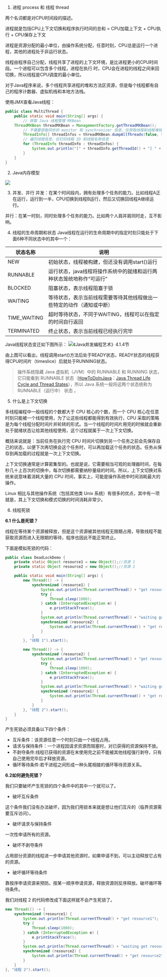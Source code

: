1. 进程 process 和 线程 thread

两个名词都是对CPU时间段的描述。

进程就是包括CPU上下文切换和程序执行时间的总和 = CPU加载上下文 + CPU执行 + CPU保存上下文

进程是资源分配的最小单位，由操作系统分配，任意时刻，CPU总是运行一个进程，其他的进程处于非运行状态。

线程由程序自己分配，线程共享了进程的上下文环境，是比进程更小的CPU时间段。一个进程可以包含多个线程，进程在执行
时，CPU会在进程的线程之间来回切换，所以线程是CPU调度的最小单位。

对于Java程序来说，多个线程共享进程的堆和方法区资源，但是每个线程都有自己的程序计数器、虚拟机栈和本地方法栈。

使用JMX查看Java线程：
```java
public class MultiThread {
    public static void main(String[] args) {
        // 获取 Java 线程管理 MXBean
    ThreadMXBean threadMXBean = ManagementFactory.getThreadMXBean();
        // 不需要获取同步的 monitor 和 synchronizer 信息，仅获取线程和线程堆栈信息
        ThreadInfo[] threadInfos = threadMXBean.dumpAllThreads(false, false);
        // 遍历线程信息，仅打印线程 ID 和线程名称信息
        for (ThreadInfo threadInfo : threadInfos) {
            System.out.println("[" + threadInfo.getThreadId() + "] " + threadInfo.getThreadName());
        }
    }
}
```

2. Java内存模型
<img src='https://my-blog-to-use.oss-cn-beijing.aliyuncs.com/2019-3/JVM%E8%BF%90%E8%A1%8C%E6%97%B6%E6%95%B0%E6%8D%AE%E5%8C%BA%E5%9F%9F.png'>

3. 并发、并行
并发：在某个时间段内，拥有处理多个任务的能力。比如线程A正在运行，运行到一半，CPU切换到线程B运行，然后又切换回线程A继续运行。

并行：在某一时刻，同时处理多个任务的能力。比如两个人肩并肩同时走，互不影响。

4. 线程的生命周期和状态
Java线程在运行的生命周期中的指定时刻只能处于下面6种不同状态中的其中一个：

|状态名称|说明
|---|---|
|NEW|初始状态，线程被构建，但还没有调用start()运行|
|RUNNABLE|运行状态，java线程将操作系统中的就绪和运行两种状态笼统地称作“可运行”|
|BLOCKED|阻塞状态，表示线程阻塞于锁|
|WAITING|等待状态，表示当前线程需要等待其他线程做出一些特定的动作（通知或中断）|
|TIME_WAITING|超时等待状态，不同于WAITING，线程可以在指定的时间自行返回|
|TERMINATED|终止状态，表示当前线程已经执行完毕|

Java线程状态变迁如下图所示：
![《Java并发编程艺术》4.1.4节](https://my-blog-to-use.oss-cn-beijing.aliyuncs.com/19-1-29/Java+%E7%BA%BF%E7%A8%8B%E7%8A%B6%E6%80%81%E5%8F%98%E8%BF%81.png)

由上图可以看出，线程调用start()方法后处于READY状态，READY状态的线程获得CPU时间片（timeslice）后就处于RUNNING状态。

> 操作系统隐藏 Java 虚拟机（JVM）中的 RUNNABLE 和 RUNNING 状态，它只能看到 RUNNABLE 状态（[HowToDoInJava](https://howtodoinjava.com/)：[Java Thread Life Cycle and Thread States](https://howtodoinjava.com/java/multi-threading/java-thread-life-cycle-and-thread-states/)），所以 Java 系统一般将这两个状态统称为 RUNNABLE（运行中） 状态 。

5. 什么是上下文切换

多线程编程中一般线程的个数都大于 CPU 核心的个数，而一个 CPU 核心在任意时刻只能被一个线程使用，为了让这些线程都能得到有效执行，CPU 采取的策略是为每个线程分配时间片并轮转的形式。当一个线程的时间片用完的时候就会重新处于就绪状态让给其他线程使用，这个过程就属于一次上下文切换。

概括来说就是：当前任务在执行完 CPU 时间片切换到另一个任务之前会先保存自己的状态，以便下次再切换会这个任务时，可以再加载这个任务的状态。任务从保存到再加载的过程就是一次上下文切换。

上下文切换通常是计算密集型的。也就是说，它需要相当可观的处理器时间，在每秒几十上百次的切换中，每次切换都需要纳秒量级的时间。所以，上下文切换对系统来说意味着消耗大量的 CPU 时间，事实上，可能是操作系统中时间消耗最大的操作。

Linux 相比与其他操作系统（包括其他类 Unix 系统）有很多的优点，其中有一项就是，其上下文切换和模式切换的时间消耗非常少。

6. 线程死锁

<strong>6.1 什么是死锁？</strong>

线程在等待某个资源被释放，但是这个资源被其他线程无限期占用，导致线程不能获取资源而进入无限期的等待，程序也因此不能正常终止。

下面是模拟死锁的代码：
```java
public class DeadLockDemo {
    private static Object resource1 = new Object();//资源 1
    private static Object resource2 = new Object();//资源 2

    public static void main(String[] args) {
        new Thread(() -> {
            synchronized (resource1) {
                System.out.println(Thread.currentThread() + "get resource1");
                try {
                    Thread.sleep(1000);
                } catch (InterruptedException e) {
                    e.printStackTrace();
                }
                System.out.println(Thread.currentThread() + "waiting get resource2");
                synchronized (resource2) {
                    System.out.println(Thread.currentThread() + "get resource2");
                }
            }
        }, "线程 1").start();

        new Thread(() -> {
            synchronized (resource2) {
                System.out.println(Thread.currentThread() + "get resource2");
                try {
                    Thread.sleep(1000);
                } catch (InterruptedException e) {
                    e.printStackTrace();
                }
                System.out.println(Thread.currentThread() + "waiting get resource1");
                synchronized (resource1) {
                    System.out.println(Thread.currentThread() + "get resource1");
                }
            }
        }, "线程 2").start();
    }
}
```

产生死锁必须具备以下四个条件：
- 互斥条件：该资源任意一个时刻只由一个线程占用。
- 请求与保持条件：一个进程因请求资源而阻塞时，对已获得的资源保持不放。
- 不剥夺条件:线程已获得的资源在末使用完之前不能被其他线程强行剥夺，只有自己使用完毕后才释放资源。
- 循环等待条件:若干进程之间形成一种头尾相接的循环等待资源关系。

<strong>6.2如何避免死锁？</strong>

我们只要破坏产生死锁的四个条件中的其中一个就可以了。

- 破坏互斥条件

这个条件我们没有办法破坏，因为我们用锁本来就是想让他们互斥的（临界资源需要互斥访问）。

- 破坏请求与保持条件

一次性申请所有的资源。

- 破坏不剥夺条件

占用部分资源的线程进一步申请其他资源时，如果申请不到，可以主动释放它占有的资源。

- 破坏循环等待条件

靠按序申请资源来预防。按某一顺序申请资源，释放资源则反序释放。破坏循环等待条件。

我们对线程 2 的代码修改成下面这样就不会产生死锁了。
```java
new Thread(() -> {
    synchronized (resource1) {
        System.out.println(Thread.currentThread() + "get resource1");
        try {
            Thread.sleep(1000);
        } catch (InterruptedException e) {
            e.printStackTrace();
        }
        System.out.println(Thread.currentThread() + "waiting get resource2");
        synchronized (resource2) {
            System.out.println(Thread.currentThread() + "get resource2");
        }
    }
}, "线程 2").start();
```


